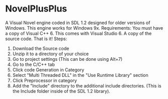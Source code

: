 # NovelPlusPlus
A Visual Novel engine coded in SDL 1.2 designed for older versions of Windows.
This engine works for Windows 9x.
Requirements:
You must have a copy of Visual C++ 6. This comes with Visual Studio 6.
A copy of the source code.
That is it!
Steps:
1. Download the Source code
2. Unzip it to a directory of your choice
3. Go to project settings (This can be done using Alt+7)
4. Go to the C/C++ tab
5. Click code Generation in Category
6. Select "Multi Threaded DLL" in the "Use Runtime Library" section
7. Click Preprocessor in category
8. Add the "Include" directory to the additional include directories. (This is the Include folder inside of the SDL 1.2 library).
